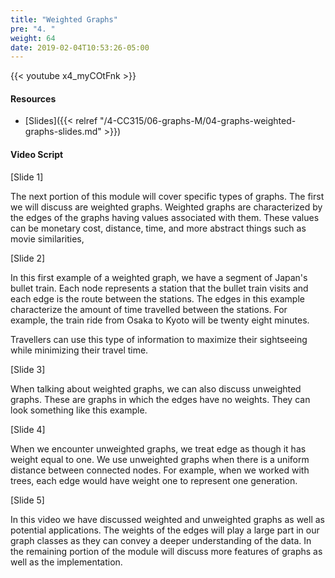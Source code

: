 ```yaml
---
title: "Weighted Graphs"
pre: "4. "
weight: 64
date: 2019-02-04T10:53:26-05:00
---
```


{{< youtube x4_myCOtFnk >}}

#### Resources
* [Slides]({{< relref "/4-CC315/06-graphs-M/04-graphs-weighted-graphs-slides.md" >}})

#### Video Script

[Slide 1]

The next portion of this module will cover specific types of graphs. The first we will discuss are weighted graphs. Weighted graphs are characterized by the edges of the graphs having values associated with them. These values can be monetary cost, distance, time, and more abstract things such as movie similarities, 


[Slide 2]

In this first example of a weighted graph, we have a segment of Japan's bullet train. Each node represents a station that the bullet train visits and each edge is the route between the stations. The edges in this example characterize the amount of time travelled between the stations. For example, the train ride from Osaka to Kyoto will be twenty eight minutes. 

Travellers can use this type of information to maximize their sightseeing while minimizing their travel time. 


[Slide 3]

When talking about weighted graphs, we can also discuss unweighted graphs. These are graphs in which the edges have no weights. They can look something like this example. 


[Slide 4]

When we encounter unweighted graphs, we treat edge as though it has weight equal to one. We use unweighted graphs when there is a uniform distance between connected nodes. For example, when we worked with trees, each edge would have weight one to represent one generation. 


[Slide 5]

In this video we have discussed weighted and unweighted graphs as well as potential applications. The weights of the edges will play a large part in our graph classes as they can convey a deeper understanding of the data. In the remaining portion of the module will discuss more features of graphs as well as the implementation. 
